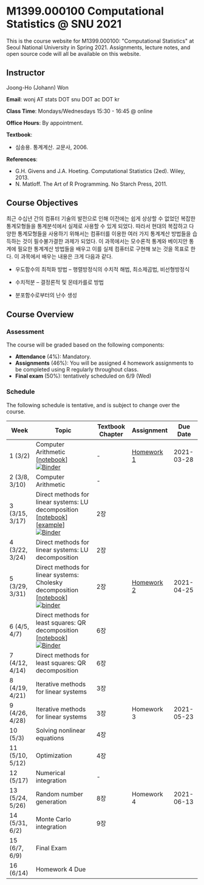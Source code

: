 # M1399.000100 Computational Statistics @ SNU 2021

This is the course website for M1399.000100: "Computational Statistics" at Seoul National University in Spring 2021. Assignments, lecture notes, and open source code will all be available on this website.

## Instructor 

Joong-Ho (Johann) Won

**Email**: wonj AT stats DOT snu DOT ac DOT kr

**Class Time**: Mondays/Wednesdays 15:30 - 16:45 @ online

**Office Hours**: By appointment.

**Textbook**: 
- 심송용. 통계계산. 교문사, 2006. 


**References**: 
- G.H. Givens and J.A. Hoeting. Computational Statistics (2ed). Wiley, 2013. 
- N. Matloff. The Art of R Programming. No Starch Press, 2011. 

	
## Course Objectives

최근 수십년 간의 컴퓨터 기술의 발전으로 인해 이전에는 쉽게 상상할 수 없었던 복잡한 통계모형들을 통계분석에서 실제로 사용할 수 있게 되었다. 따라서 현대의 복잡하고 다양한 통계모형들을 사용하기 위해서는 컴퓨터를 이용한 여러 가지 통계계산 방법들을 습득하는 것이 필수불가결한 과제가 되었다. 이 과목에서는 모수론적 통계와 베이지안 통계에 필요한 통계계산 방법들을 배우고 이를 실제 컴퓨터로 구현해 보는 것을 목표로 한다. 이 과목에서 배우는 내용은 크게 다음과 같다.

* 우도함수의 최적화 방법 – 행렬방정식의 수치적 해법, 최소제곱법, 비선형방정식 

* 수치적분 – 결정론적 및 몬테카를로 방법

* 분포함수로부터의 난수 생성 


## Course Overview

### Assessment

The course will be graded based on the following components:

- **Attendance** (4%): Mandatory.
- **Assignments** (46%): You will be assigned 4 homework assignments to be completed using R regularly throughout class. 
- **Final exam** (50%): tentatively scheduled on 6/9 (Wed)

### Schedule

The following schedule is tentative, and is subject to change over the course.

| Week | Topic | Textbook Chapter | Assignment | Due Date |
|---| --- | --- | --- | --- | 
| 1 (3/2)           | Computer Arithmetic [[notebook](./lectures/lecture1/arith.ipynb)] [![Binder](https://mybinder.org/badge_logo.svg)](https://mybinder.org/v2/gh/won-j/M1399_000100-2021spring/HEAD?filepath=lectures%2Flecture1%2Farith.ipynb) | - | [Homework 1](./homework/hw1.md) | 2021-03-28 | 
| 2 (3/8, 3/10)     | Computer Arithmetic | - |  |  |
| 3 (3/15, 3/17)    | Direct methods for linear systems: LU decomposition [[notebook](./lectures/lecture2/gelu.ipynb)] [[example](./lectures/lecture2/gelu.pdf)] [![Binder](https://mybinder.org/badge_logo.svg)](https://mybinder.org/v2/gh/won-j/M1399_000100-2021spring/HEAD?filepath=lectures%2Flecture2%2Fgelu.ipynb) | 2장 |  |  |
| 4 (3/22, 3/24)    | Direct methods for linear systems: LU decomposition | 2장 |  |  |
| 5 (3/29, 3/31)    | Direct methods for linear systems: Cholesky decomposition [[notebook](./lectures/lecture3/chol.ipynb)] [![binder](https://mybinder.org/badge_logo.svg)](https://mybinder.org/v2/gh/won-j/m1399_000100-2021spring/HEAD?filepath=lectures%2flecture3%2fchol.ipynb) | 2장 | [Homework 2](./homework/hw2.html) | 2021-04-25 |
| 6 (4/5, 4/7)      | Direct methods for least squares: QR decomposition [[notebook](./lectures/lecture4/qr.ipynb)] [![Binder](https://mybinder.org/badge_logo.svg)](https://mybinder.org/v2/gh/won-j/M1399_000100-2021spring/HEAD?filepath=lectures%2Flecture4%2Fqr.ipynb) | 6장 |  |  |
| 7 (4/12, 4/14)    | Direct methods for least squares: QR decomposition | 6장 |  |  |
| 8 (4/19, 4/21)    | Iterative methods for linear systems <!--[[notebook]](./lectures/lecture5/iterative.ipynb) [![Binder](https://mybinder.org/badge_logo.svg)](https://mybinder.org/v2/gh/won-j/M1399_000100-2021spring/HEAD?filepath=lectures%2Flecture5%2Fiterative.ipynb)--> | 3장 |  |  |
| 9 (4/26, 4/28)    | Iterative methods for linear systems | 3장| Homework 3  | 2021-05-23 |
| 10 (5/3)   | Solving nonlinear equations <!--[[notebook]](./lectures/lecture6/nonlinear.ipynb) [![Binder](https://mybinder.org/badge_logo.svg)](https://mybinder.org/v2/gh/won-j/M1399_000100-2021spring/HEAD?filepath=lectures%2Flecture6%2Fnonlinear.ipynb)--> | 4장 |  |   |
| 11 (5/10, 5/12)   | Optimization <!--[[notebook]](./lectures/lecture7/optim.ipynb) [![Binder](https://mybinder.org/badge_logo.svg)](https://mybinder.org/v2/gh/won-j/M1399_000100-2021spring/HEAD?filepath=lectures%2Flecture7%2Foptim.ipynb)--> | 4장 |  |  |
| 12 (5/17)         | Numerical integration <!--[[notebook]](./lectures/lecture8/integration.ipynb) [![Binder](https://mybinder.org/badge_logo.svg)](https://mybinder.org/v2/gh/won-j/M1399_000100-2021spring/HEAD?filepath=lectures%2Flecture8%2Fintegration.ipynb)--> | - |  |  |
| 13 (5/24, 5/26)   | Random number generation <!--[[notebook]](./lectures/lecture9/rng.ipynb) [![Binder](https://mybinder.org/badge_logo.svg)](https://mybinder.org/v2/gh/won-j/M1399_000100-2021spring/HEAD?filepath=lectures%2Flecture9%2Frng.ipynb)--> | 8장 | Homework 4 | 2021-06-13 |
| 14 (5/31, 6/2)    | Monte Carlo integration <!--[[notebook]](./lectures/lecture10/mc.ipynb) [![Binder](https://mybinder.org/badge_logo.svg)](https://mybinder.org/v2/gh/won-j/M1399_000100-2021spring/HEAD?filepath=lectures%2Flecture10%2Fmc.ipynb)--> | 9장 |  |  |
| 15 (6/7, 6/9)     | Final Exam          |  |  |  |
| 16 (6/14)         | Homework 4 Due      |  |  |  |


